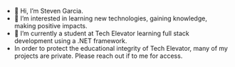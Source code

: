 - 👋 Hi, I’m Steven Garcia.
- 👀 I’m interested in learning new technologies, gaining knowledge, making positive impacts.
- 🌱 I’m currently a student at Tech Elevator learning full stack development using a .NET framework.
- In order to protect the educational integrity of Tech Elevator, many of my projects are private. Please reach out if to me for access.
